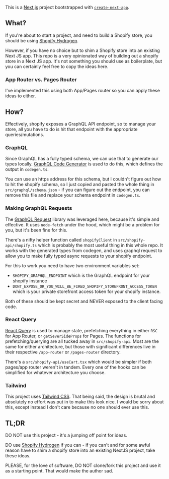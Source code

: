 This is a [Next.js](https://nextjs.org/) project bootstrapped with [`create-next-app`](https://github.com/vercel/next.js/tree/canary/packages/create-next-app).

## What?

If you're about to start a project, and need to build a Shopify store, you should be using [Shopify Hydrogen](https://hydrogen.shopify.dev/).

However, if you have no choice but to shim a Shopify store into an existing Next JS app. This repo is a very opinionated way of building out a shopify store in a Next JS app. It's not something you should use as boilerplate, but you can certainly feel free to copy the ideas here.

### App Router vs. Pages Router

I've implemented this using both App/Pages router so you can apply these ideas to either.

## How?

Effectively, shopify exposes a GraphQL API endpoint, so to manage your store, all you have to do is hit that endpoint with the appropriate queries/mutations.

### GraphQL

Since GraphQL has a fully typed schema, we can use that to generate our types locally. [GraphQL Code Generator](https://the-guild.dev/graphql/codegen) is used to do this, which defines the output in `codegen.ts`.

You can use an https address for this schema, but I couldn't figure out how to hit the shopify schema, so I just copied and pasted the whole thing in `src/graphql/schema.json` - if you can figure out the endpoint, you can remove this file and replace your schema endpoint in `codegen.ts`.

### Making GraphQL Requests

The [GraphQL Request](https://www.npmjs.com/package/graphql-request) library was leveraged here, because it's simple and effective. It uses `node-fetch` under the hood, which might be a problem for you, but it's been fine for this.

There's a nifty helper function called `shopifyClient` in `src/shopify-api/shopify.ts` which is probably the most useful thing in this whole repo. It works with the generated types from codegen, and uses graphql request to allow you to make fully typed async requests to your shopify endpoint.

For this to work you need to have two environment variables set:

- `SHOPIFY_GRAPHQL_ENDPOINT` which is the GraphQL endpoint for your shopify instance
- `DONT_EXPOSE_OR_YOU_WILL_BE_FIRED_SHOPIFY_STOREFRONT_ACCESS_TOKEN` which is your private storefront access token for your shopify instance.

Both of these should be kept secret and NEVER exposed to the client facing code.

### React Query

[React Query](https://tanstack.com/query/latest) is used to manage state, prefetching everything in either `RSC` for App Router, or `getSeverSideProps` for Pages. The functions for prefetching/querying are all tucked away in `src/shopify-api`. Most are the same for either architecture, but those with significant differences live in their respective `/app-router` or `/pages-router` directory.

There's a `src/shopify-api/useCart.tsx` which would be simpler if both pages/app router weren't in tandem. Every one of the hooks can be simplified for whatever architecture you choose.

### Tailwind

This project uses [Tailwind CSS](https://tailwindcss.com/). That being said, the design is brutal and absolutely no effort was put in to make this look nice. I would be sorry about this, except instead I don't care because no one should ever use this.

## TL;DR

DO NOT use this project - it's a jumping off point for ideas.

DO use [Shopify Hydrogen](https://hydrogen.shopify.dev/) if you can - if you can't and for some awful reason have to shim a shopify store into an existing NextJS project, take these ideas.

PLEASE, for the love of software, DO NOT clone/fork this project and use it as a starting point. That would make the author sad.
